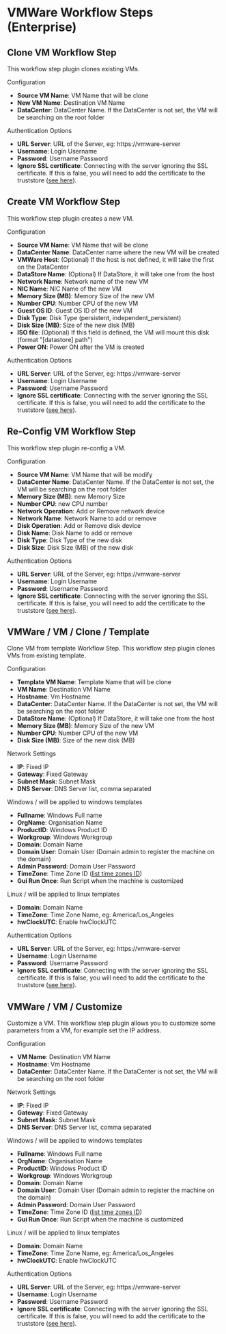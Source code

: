 # VMWare Workflow Steps (Enterprise)

## Clone VM Workflow Step

This workflow step plugin clones existing VMs.

Configuration

- **Source VM Name**: VM Name that will be clone
- **New VM Name**: Destination VM Name
- **DataCenter**: DataCenter Name. If the DataCenter is not set, the VM will be searching on the root folder

Authentication Options

- **URL Server**: URL of the Server, eg: https://vmware-server
- **Username**: Login Username
- **Password**: Username Password
- **Ignore SSL certificate**: Connecting with the server ignoring the SSL certificate. If this is false, you will need to add the certificate to the truststore ([see here](/administration/projects/resource-model-sources/vmware.md#connecting-using-certificate)).

## Create VM Workflow Step

This workflow step plugin creates a new VM.

Configuration

- **Source VM Name**: VM Name that will be clone
- **DataCenter Name**: DataCenter name where the new VM will be created
- **VMWare Host**: (Optional) If the host is not defined, it will take the first on the DataCenter
- **DataStore Name**: (Optional) If DataStore, it will take one from the host
- **Network Name**: Network name of the new VM
- **NIC Name**: NIC Name of the new VM
- **Memory Size (MB)**: Memory Size of the new VM
- **Number CPU**: Number CPU of the new VM
- **Guest OS ID**: Guest OS ID of the new VM
- **Disk Type**: Disk Type (persistent, independent_persistent)
- **Disk Size (MB)**: Size of the new disk (MB)
- **ISO file**: (Optional) If this field is defined, the VM will mount this disk (format "[datastore] path")
- **Power ON**: Power ON after the VM is created

Authentication Options

- **URL Server**: URL of the Server, eg: https://vmware-server
- **Username**: Login Username
- **Password**: Username Password
- **Ignore SSL certificate**: Connecting with the server ignoring the SSL certificate. If this is false, you will need to add the certificate to the truststore ([see here](/administration/projects/resource-model-sources/vmware.md#connecting-using-certificate)).

## Re-Config VM Workflow Step

This workflow step plugin re-config a VM.

Configuration

- **Source VM Name**: VM Name that will be modify
- **DataCenter Name**: DataCenter Name. If the DataCenter is not set, the VM will be searching on the root folder
- **Memory Size (MB)**: new Memory Size
- **Number CPU**: new CPU number
- **Network Operation**: Add or Remove network device
- **Network Name**: Network Name to add or remove
- **Disk Operation**: Add or Remove disk device
- **Disk Name**: Disk Name to add or remove
- **Disk Type**: Disk Type of the new disk
- **Disk Size**: Disk Size (MB) of the new disk

Authentication Options

- **URL Server**: URL of the Server, eg: https://vmware-server
- **Username**: Login Username
- **Password**: Username Password
- **Ignore SSL certificate**: Connecting with the server ignoring the SSL certificate. If this is false, you will need to add the certificate to the truststore ([see here](/administration/projects/resource-model-sources/vmware.md#connecting-using-certificate)).


## VMWare / VM / Clone / Template
Clone VM from template Workflow Step.
This workflow step plugin clones VMs from existing template.

Configuration

- **Template VM Name**: Template Name that will be clone
- **VM Name**: Destination VM Name
- **Hostname**: Vm Hostname
- **DataCenter**: DataCenter Name. If the DataCenter is not set, the VM will be searching on the root folder
- **DataStore Name**: (Optional) If DataStore, it will take one from the host
- **Memory Size (MB)**: Memory Size of the new VM
- **Number CPU**: Number CPU of the new VM
- **Disk Size (MB)**: Size of the new disk (MB)

Network Settings
- **IP**: Fixed IP
- **Gateway**: Fixed Gateway
- **Subnet Mask**: Subnet Mask
- **DNS Server**: DNS Server list, comma separated

Windows / will be applied to windows templates
- **Fullname**: Windows Full name
- **OrgName**: Organisation Name
- **ProductID**: Windows Product ID
- **Workgroup**: Windows Workgroup
- **Domain**: Domain Name
- **Domain User**: Domain User (Domain admin to register the machine on the domain)
- **Admin Password**: Domain User Password
- **TimeZone**: Time Zone ID ([list time zones ID](https://www.vmware.com/support/developer/windowstoolkit/wintk40u1/html/New-OSCustomizationSpec.html))
- **Gui Run Once**: Run Script when the machine is customized


Linux / will be applied to linux templates
- **Domain**: Domain Name
- **TimeZone**: Time Zone Name, eg: America/Los_Angeles
- **hwClockUTC**: Enable hwClockUTC

Authentication Options

- **URL Server**: URL of the Server, eg: https://vmware-server
- **Username**: Login Username
- **Password**: Username Password
- **Ignore SSL certificate**: Connecting with the server ignoring the SSL certificate. If this is false, you will need to add the certificate to the truststore ([see here](/administration/projects/resource-model-sources/vmware.md#connecting-using-certificate)).


## VMWare / VM / Customize
Customize a VM.
This workflow step plugin allows you to customize some parameters from a VM, for example set the IP address.

Configuration

- **VM Name**: Destination VM Name
- **Hostname**: Vm Hostname
- **DataCenter**: DataCenter Name. If the DataCenter is not set, the VM will be searching on the root folder

Network Settings
- **IP**: Fixed IP
- **Gateway**: Fixed Gateway
- **Subnet Mask**: Subnet Mask
- **DNS Server**: DNS Server list, comma separated

Windows / will be applied to windows templates
- **Fullname**: Windows Full name
- **OrgName**: Organisation Name
- **ProductID**: Windows Product ID
- **Workgroup**: Windows Workgroup
- **Domain**: Domain Name
- **Domain User**: Domain User (Domain admin to register the machine on the domain)
- **Admin Password**: Domain User Password
- **TimeZone**: Time Zone ID ([list time zones ID](https://www.vmware.com/support/developer/windowstoolkit/wintk40u1/html/New-OSCustomizationSpec.html))
- **Gui Run Once**: Run Script when the machine is customized


Linux / will be applied to linux templates
- **Domain**: Domain Name
- **TimeZone**: Time Zone Name, eg: America/Los_Angeles
- **hwClockUTC**: Enable hwClockUTC

Authentication Options

- **URL Server**: URL of the Server, eg: https://vmware-server
- **Username**: Login Username
- **Password**: Username Password
- **Ignore SSL certificate**: Connecting with the server ignoring the SSL certificate. If this is false, you will need to add the certificate to the truststore ([see here](/administration/projects/resource-model-sources/vmware.md#connecting-using-certificate)).

